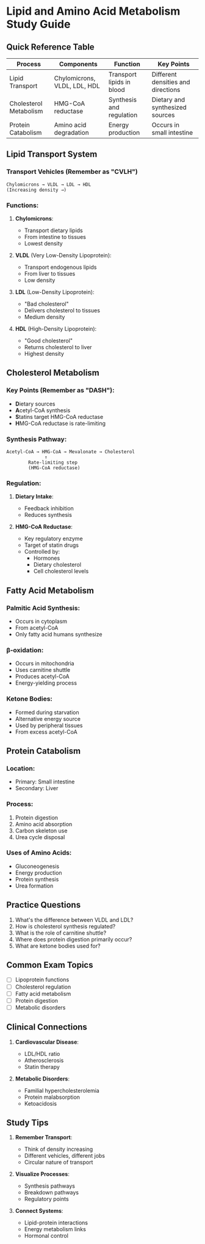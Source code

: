 # Lipid and Amino Acid Metabolism Study Guide

## Quick Reference Table

| Process                | Components                   | Function                  | Key Points                         |
| ---------------------- | ---------------------------- | ------------------------- | ---------------------------------- |
| Lipid Transport        | Chylomicrons, VLDL, LDL, HDL | Transport lipids in blood | Different densities and directions |
| Cholesterol Metabolism | HMG-CoA reductase            | Synthesis and regulation  | Dietary and synthesized sources    |
| Protein Catabolism     | Amino acid degradation       | Energy production         | Occurs in small intestine          |

## Lipid Transport System

### Transport Vehicles (Remember as "CVLH")

```
Chylomicrons → VLDL → LDL → HDL
(Increasing density →)
```

### Functions:

1. **Chylomicrons**:

   - Transport dietary lipids
   - From intestine to tissues
   - Lowest density

2. **VLDL** (Very Low-Density Lipoprotein):

   - Transport endogenous lipids
   - From liver to tissues
   - Low density

3. **LDL** (Low-Density Lipoprotein):

   - "Bad cholesterol"
   - Delivers cholesterol to tissues
   - Medium density

4. **HDL** (High-Density Lipoprotein):
   - "Good cholesterol"
   - Returns cholesterol to liver
   - Highest density

## Cholesterol Metabolism

### Key Points (Remember as "DASH"):

- **D**ietary sources
- **A**cetyl-CoA synthesis
- **S**tatins target HMG-CoA reductase
- **H**MG-CoA reductase is rate-limiting

### Synthesis Pathway:

```
Acetyl-CoA → HMG-CoA → Mevalonate → Cholesterol
              ↑
        Rate-limiting step
        (HMG-CoA reductase)
```

### Regulation:

1. **Dietary Intake**:

   - Feedback inhibition
   - Reduces synthesis

2. **HMG-CoA Reductase**:
   - Key regulatory enzyme
   - Target of statin drugs
   - Controlled by:
     - Hormones
     - Dietary cholesterol
     - Cell cholesterol levels

## Fatty Acid Metabolism

### Palmitic Acid Synthesis:

- Occurs in cytoplasm
- From acetyl-CoA
- Only fatty acid humans synthesize

### β-oxidation:

- Occurs in mitochondria
- Uses carnitine shuttle
- Produces acetyl-CoA
- Energy-yielding process

### Ketone Bodies:

- Formed during starvation
- Alternative energy source
- Used by peripheral tissues
- From excess acetyl-CoA

## Protein Catabolism

### Location:

- Primary: Small intestine
- Secondary: Liver

### Process:

1. Protein digestion
2. Amino acid absorption
3. Carbon skeleton use
4. Urea cycle disposal

### Uses of Amino Acids:

- Gluconeogenesis
- Energy production
- Protein synthesis
- Urea formation

## Practice Questions

1. What's the difference between VLDL and LDL?
2. How is cholesterol synthesis regulated?
3. What is the role of carnitine shuttle?
4. Where does protein digestion primarily occur?
5. What are ketone bodies used for?

## Common Exam Topics

- [ ] Lipoprotein functions
- [ ] Cholesterol regulation
- [ ] Fatty acid metabolism
- [ ] Protein digestion
- [ ] Metabolic disorders

## Clinical Connections

1. **Cardiovascular Disease**:

   - LDL/HDL ratio
   - Atherosclerosis
   - Statin therapy

2. **Metabolic Disorders**:
   - Familial hypercholesterolemia
   - Protein malabsorption
   - Ketoacidosis

## Study Tips

1. **Remember Transport**:

   - Think of density increasing
   - Different vehicles, different jobs
   - Circular nature of transport

2. **Visualize Processes**:

   - Synthesis pathways
   - Breakdown pathways
   - Regulatory points

3. **Connect Systems**:
   - Lipid-protein interactions
   - Energy metabolism links
   - Hormonal control

